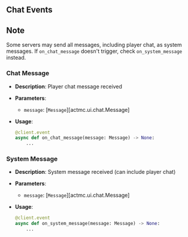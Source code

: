 ## Chat Events

Note
----
Some servers may send all messages, including player chat, as system messages.
If `on_chat_message` doesn't trigger, check `on_system_message` instead.

### Chat Message

* **Description**: Player chat message received
* **Parameters**:

  * `message`: \[`Message`]\[actmc.ui.chat.Message]
* **Usage**:

  ```python
  @client.event
  async def on_chat_message(message: Message) -> None:
      ...
  ```

### System Message

* **Description**: System message received (can include player chat)
* **Parameters**:

  * `message`: \[`Message`]\[actmc.ui.chat.Message]
* **Usage**:

  ```python
  @client.event
  async def on_system_message(message: Message) -> None:
      ...
  ```

